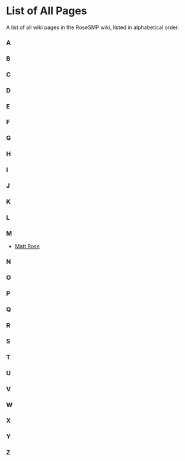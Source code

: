 # List of All Pages

A list of all wiki pages in the RoseSMP wiki, listed in alphabetical order.

### A

### B

### C

### D

### E

### F

### G

### H

### I

### J

### K

### L

### M

 - [Matt Rose](matt-rose)

### N

### O

### P

### Q

### R

### S

### T

### U

### V

### W

### X

### Y

### Z

